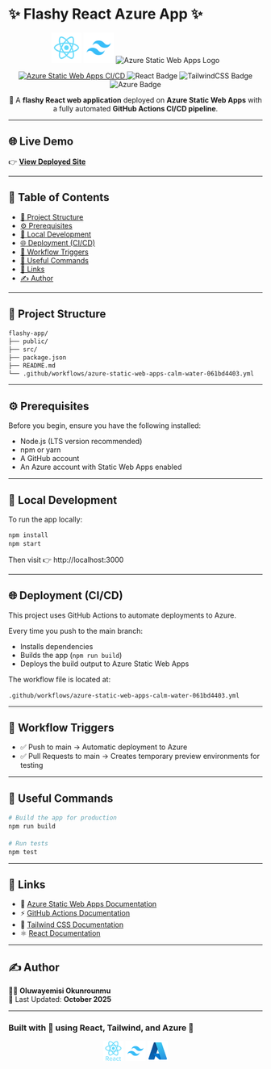 # ✨ Flashy React Azure App ✨

<p align="center">
  <img src="https://raw.githubusercontent.com/github/explore/main/topics/react/react.png" width="60" alt="React Logo"/>
  <img src="https://raw.githubusercontent.com/github/explore/main/topics/tailwind/tailwind.png" width="60" alt="Tailwind Logo"/>
  <img src="https://learn.microsoft.com/en-us/azure/static-web-apps/media/index/staticwebapps.svg" width="60" alt="Azure Static Web Apps Logo"/>
</p>

<p align="center">
  <a href="https://github.com/Yemmmyc/flashy-react-azure/actions/workflows/azure-static-web-apps-calm-water-061bd4403.yml">
    <img src="https://github.com/Yemmmyc/flashy-react-azure/actions/workflows/azure-static-web-apps-calm-water-061bd4403.yml/badge.svg" alt="Azure Static Web Apps CI/CD" />
  </a>
  <img src="https://img.shields.io/badge/React-18-blue?logo=react" alt="React Badge" />
  <img src="https://img.shields.io/badge/TailwindCSS-3.4-blueviolet?logo=tailwind-css" alt="TailwindCSS Badge" />
  <img src="https://img.shields.io/badge/Deployed%20on-Azure-blue?logo=microsoftazure" alt="Azure Badge" />
</p>

<p align="center">
  🚀 A <strong>flashy React web application</strong> deployed on <strong>Azure Static Web Apps</strong> with a fully automated <strong>GitHub Actions CI/CD pipeline</strong>.
</p>

---

## 🌐 Live Demo

👉 **[View Deployed Site](https://calm-water-061bd4403.z01.azurefd.net)**

---

## 🧭 Table of Contents

- [📁 Project Structure](#-project-structure)
- [⚙️ Prerequisites](#️-prerequisites)
- [🧱 Local Development](#-local-development)
- [🌐 Deployment (CI/CD)](#-deployment-cicd)
- [🚦 Workflow Triggers](#-workflow-triggers)
- [🧪 Useful Commands](#-useful-commands)
- [🔗 Links](#-links)
- [✍️ Author](#️-author)

---

## 📁 Project Structure

```plaintext
flashy-app/
├── public/
├── src/
├── package.json
├── README.md
└── .github/workflows/azure-static-web-apps-calm-water-061bd4403.yml
```

---

## ⚙️ Prerequisites

Before you begin, ensure you have the following installed:

- Node.js (LTS version recommended)
- npm or yarn
- A GitHub account
- An Azure account with Static Web Apps enabled

---

## 🧱 Local Development

To run the app locally:

```bash
npm install
npm start
```

Then visit 👉 http://localhost:3000

---

## 🌐 Deployment (CI/CD)

This project uses GitHub Actions to automate deployments to Azure.

Every time you push to the main branch:

- Installs dependencies
- Builds the app (`npm run build`)
- Deploys the build output to Azure Static Web Apps

The workflow file is located at:

`.github/workflows/azure-static-web-apps-calm-water-061bd4403.yml`

---

## 🚦 Workflow Triggers

- ✅ Push to main → Automatic deployment to Azure
- ✅ Pull Requests to main → Creates temporary preview environments for testing

---

## 🧪 Useful Commands

```bash
# Build the app for production
npm run build

# Run tests
npm test
```

---

## 🔗 Links

- 📘 [Azure Static Web Apps Documentation](https://learn.microsoft.com/en-us/azure/static-web-apps/)
- ⚡ [GitHub Actions Documentation](https://docs.github.com/en/actions)
- 💅 [Tailwind CSS Documentation](https://tailwindcss.com/docs)
- ⚛️ [React Documentation](https://react.dev/)

---

## ✍️ Author

👩🏽 **Oluwayemisi Okunrounmu**  
📅 Last Updated: **October 2025**

---

### Built with 💙 using React, Tailwind, and Azure 🚀

<p align="center">
  <img src="https://raw.githubusercontent.com/devicons/devicon/master/icons/react/react-original-wordmark.svg" width="40" alt="React Logo"/>
  <img src="https://raw.githubusercontent.com/github/explore/main/topics/tailwind/tailwind.png" width="40" alt="Tailwind Logo"/>
  <img src="https://raw.githubusercontent.com/github/explore/main/topics/azure/azure.png" width="40" alt="Azure Logo"/>
</p>
